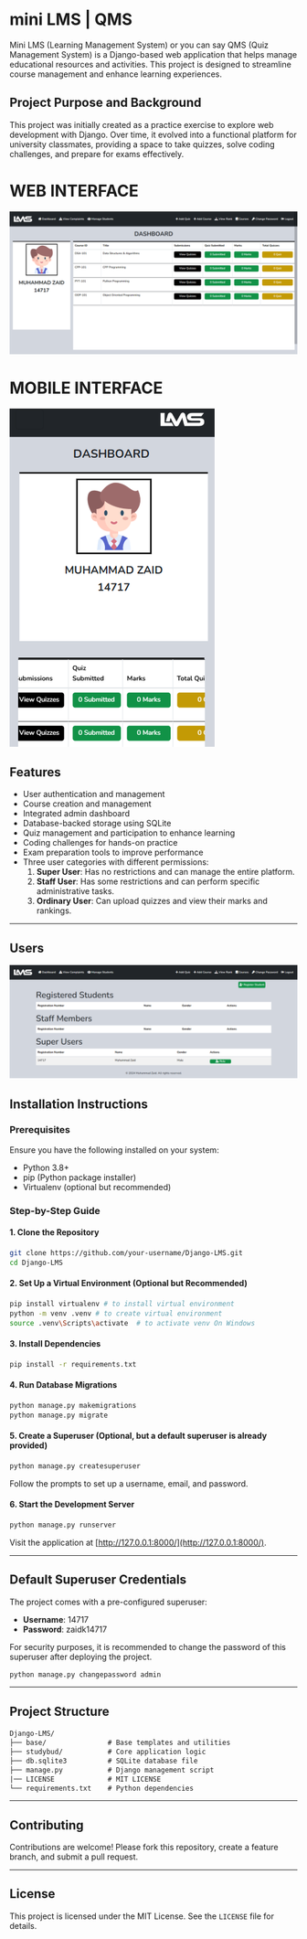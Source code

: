 # mini LMS | QMS

Mini LMS (Learning Management System) or you can say QMS (Quiz Management System) is a Django-based web application that helps manage educational resources and activities. This project is designed to streamline course management and enhance learning experiences.

## Project Purpose and Background

This project was initially created as a practice exercise to explore web development with Django. Over time, it evolved into a functional platform for university classmates, providing a space to take quizzes, solve coding challenges, and prepare for exams effectively.

# WEB INTERFACE
![Screenshot](assets/web_interface.png)

# MOBILE INTERFACE
![Screenshot](assets/mob_interface.png)


## Features

- User authentication and management
- Course creation and management
- Integrated admin dashboard
- Database-backed storage using SQLite
- Quiz management and participation to enhance learning
- Coding challenges for hands-on practice
- Exam preparation tools to improve performance
- Three user categories with different permissions:
  1. **Super User**: Has no restrictions and can manage the entire platform.
  2. **Staff User**: Has some restrictions and can perform specific administrative tasks.
  3. **Ordinary User**: Can upload quizzes and view their marks and rankings.

---

## Users
![Screenshot](assets/user_categories.png)

## Installation Instructions

### Prerequisites
Ensure you have the following installed on your system:

- Python 3.8+
- pip (Python package installer)
- Virtualenv (optional but recommended)

### Step-by-Step Guide

#### 1. Clone the Repository
```bash
git clone https://github.com/your-username/Django-LMS.git
cd Django-LMS
```

#### 2. Set Up a Virtual Environment (Optional but Recommended)
```bash
pip install virtualenv # to install virtual environment
python -m venv .venv # to create virtual environment
source .venv\Scripts\activate  # to activate venv On Windows
```

#### 3. Install Dependencies
```bash
pip install -r requirements.txt
```

#### 4. Run Database Migrations
```bash
python manage.py makemigrations
python manage.py migrate
```

#### 5. Create a Superuser (Optional, but a default superuser is already provided)
```bash
python manage.py createsuperuser
```

Follow the prompts to set up a username, email, and password.

#### 6. Start the Development Server
```bash
python manage.py runserver
```

Visit the application at [http://127.0.0.1:8000/](http://127.0.0.1:8000/).

---

## Default Superuser Credentials
The project comes with a pre-configured superuser:

- **Username**: 14717
- **Password**: zaidk14717

For security purposes, it is recommended to change the password of this superuser after deploying the project.

```bash
python manage.py changepassword admin
```

---

## Project Structure

```
Django-LMS/
├── base/               # Base templates and utilities
├── studybud/           # Core application logic
├── db.sqlite3          # SQLite database file
├── manage.py           # Django management script
|── LICENSE             # MIT LICENSE
└── requirements.txt    # Python dependencies
```

---

## Contributing

Contributions are welcome! Please fork this repository, create a feature branch, and submit a pull request.

---

## License

This project is licensed under the MIT License. See the `LICENSE` file for details.